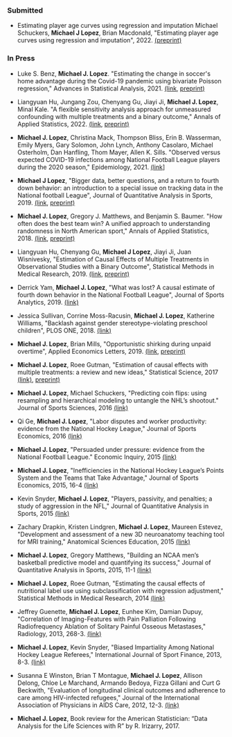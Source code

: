 
### Submitted

- Estimating player age curves using regression and imputation
Michael Schuckers, **Michael J Lopez**, Brian Macdonald, "Estimating player age curves using regression and imputation", 2022. [(preprint)](https://arxiv.org/pdf/2110.14017.pdf)

### In Press

-  Luke S. Benz, **Michael J. Lopez**. "Estimating the change in soccer's home advantage during the Covid-19 pandemic using bivariate Poisson regression," Advances in Statistical Analysis, 2021.  [(link](https://link.springer.com/article/10.1007/s10182-021-00413-9), [preprint)](https://arxiv.org/abs/2012.14949)

-  Liangyuan Hu, Jungang Zou, Chenyang Gu, Jiayi Ji, **Michael J. Lopez**, Minal Kale. "A flexible sensitivity analysis approach for unmeasured confounding with multiple treatments and a binary outcome," Annals of Applied Statistics, 2022. [(link](https://projecteuclid.org/journals/annals-of-applied-statistics/volume-16/issue-2/A-flexible-sensitivity-analysis-approach-for-unmeasured-confounding-with-multiple/10.1214/21-AOAS1530.short), [preprint)](https://arxiv.org/abs/2012.06093) 

-  **Michael J. Lopez**, Christina Mack, Thompson Bliss, Erin B. Wasserman, Emily Myers, Gary Solomon, John Lynch, Anthony Casolaro, Michael Osterholm, Dan Hanfling, Thom Mayer, Allen K. Sills. "Observed versus expected COVID-19 infections among National Football League players during the 2020 season," Epidemiology, 2021. [(link](https://pubmed.ncbi.nlm.nih.gov/34483266/)]

- **Michael J Lopez**, "Bigger data, better questions, and a return to fourth down behavior: an introduction to a special issue on tracking data in the National football League", Journal of Quantitative Analysis in Sports, 2019. [(link](https://www.degruyter.com/view/journals/jqas/16/2/article-p73.xml?rskey=biywzx&result=7), [preprint)](https://arxiv.org/abs/1909.10631)

-  **Michael J. Lopez**, Gregory J. Matthews, and Benjamin S. Baumer. "How often does the best team win? A unified approach to understanding randomness in North American sport," Annals of Applied Statistics, 2018. [(link](https://projecteuclid.org/euclid.aoas/1542078053), [preprint)](https://arxiv.org/abs/1701.05976)

- Liangyuan Hu, Chenyang Gu, **Michael J Lopez**, Jiayi Ji, Juan Wisnivesky, "Estimation of Causal Effects of Multiple Treatments in Observational Studies with a Binary Outcome", Statistical Methods in Medical Research, 2019.  [(link](https://journals.sagepub.com/doi/full/10.1177/0962280220921909), [preprint)](https://arxiv.org/abs/2001.06483)

- Derrick Yam, **Michael J. Lopez**, "What was lost? A causal estimate of fourth down behavior in the National Football League", Journal of Sports Analytics, 2019.  [(link)](https://content.iospress.com/articles/journal-of-sports-analytics/jsa190294)

- Jessica Sullivan, Corrine Moss-Racusin, **Michael J. Lopez**, Katherine Williams, "Backlash against gender stereotype-violating preschool children", PLOS ONE, 2018. [(link)](https://journals.plos.org/plosone/article?id=10.1371/journal.pone.0195503)

-	**Michael J. Lopez**, Brian Mills, "Opportunistic shirking during unpaid overtime", Applied Economics Letters, 2019. [(link](https://www.tandfonline.com/doi/abs/10.1080/13504851.2018.1488048), [preprint)](https://papers.ssrn.com/sol3/papers.cfm?abstract_id=3129084)

- **Michael J. Lopez**, Roee Gutman, "Estimation of causal effects with multiple treatments: a review and new ideas," Statistical Science, 2017 [(link)](https://projecteuclid.org/euclid.ss/1504253125), [preprint)](https://arxiv.org/pdf/1701.05132.pdf)

- **Michael J. Lopez**, Michael Schuckers, "Predicting coin flips: using resampling and hierarchical modeling to untangle the NHL’s shootout." Journal of Sports Sciences, 2016 [(link)](https://statsbylopez.files.wordpress.com/2013/08/jss_nhl-21.pdf)

- Qi Ge, **Michael J. Lopez**, "Labor disputes and worker productivity: evidence from the National Hockey League," Journal of Sports Economics, 2016 [(link)](https://statsbylopez.files.wordpress.com/2013/08/jse_ge_lopez.pdf)

- **Michael J. Lopez**, "Persuaded under pressure: evidence from the National Football League." Economic Inquiry, 2015 [(link)](https://statsbylopez.files.wordpress.com/2013/08/lopez-2016-economic_inquiry.pdf)

- **Michael J. Lopez**, "Inefficiencies in the National Hockey League’s Points System and the Teams that Take Advantage," Journal of Sports Economics, 2015, 16-4 [(link)](http://journals.sagepub.com/doi/abs/10.1177/1527002513486654)

- Kevin Snyder, **Michael J. Lopez**, "Players, passivity, and penalties; a study of aggression in the NFL," Journal of Quantitative Analysis in Sports, 2015 [(link)](http://www.degruyter.com/view/j/jqas.ahead-of-print/jqas-2015-0039/jqas-2015-0039.xml?format=INT)

- Zachary Drapkin, Kristen Lindgren, **Michael J. Lopez**, Maureen Estevez, "Development and assessment of a new 3D neuroanatomy teaching tool for MRI training," Anatomical Sciences Education, 2015 [(link)](https://onlinelibrary.wiley.com/doi/abs/10.1002/ase.1509)

-  **Michael J. Lopez**, Gregory Matthews, "Building an NCAA men’s basketball predictive model and quantifying its success," Journal of Quantitative Analysis in Sports, 2015, 11-1 [(link)](https://statsbylopez.files.wordpress.com/2013/08/jqas-2014-0058.pdf)

- **Michael J. Lopez**, Roee Gutman, "Estimating the causal effects of nutritional label use using subclassification with regression adjustment," Statistical Methods in Medical Research, 2014 [(link)](https://statsbylopez.files.wordpress.com/2013/08/paperi_smmr.pdf)

- Jeffrey Guenette, **Michael J. Lopez**, Eunhee Kim, Damian Dupuy, "Correlation of Imaging-Features with Pain Palliation Following Radiofrequency Ablation of Solitary Painful Osseous Metastases," Radiology, 2013, 268-3. [(link)](http://pubs.rsna.org/doi/abs/10.1148/radiol.13122398)

- **Michael J. Lopez**, Kevin Snyder, "Biased Impartiality Among National Hockey League Referees," International Journal of Sport Finance, 2013, 8-3. [(link)](https://papers.ssrn.com/sol3/papers.cfm?abstract_id=2259798)

- Susanna E Winston, Brian T Montague, **Michael J. Lopez**, Allison Delong, Chloe Le Marchand, Armando Bedoya, Fizza Gillani and Curt G Beckwith, "Evaluation of longitudinal clinical outcomes and adherence to care among HIV-infected refugees," Journal of the International Association of Physicians in AIDS Care, 2012, 12-3. [(link)](http://jia.sagepub.com/content/12/3/202.short)

- **Michael J. Lopez**, Book review for the American Statistician: “Data Analysis for the Life Sciences with R” by R. Irizarry, 2017. 



